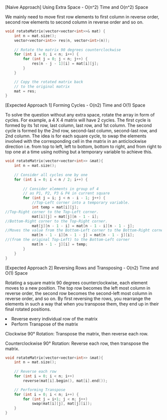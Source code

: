 <p>[Naive Approach] Using Extra Space - O(n^2) Time and O(n^2) Space

We mainly need to move first row elements to first column in reverse order, second row elements to second column in reverse order and so on.</p>

```cpp
void rotateMatrix(vector<vector<int>>& mat) {
    int n = mat.size();
    vector<vector<int>> res(n, vector<int>(n));
  
    // Rotate the matrix 90 degrees counterclockwise
    for (int i = 0; i < n; i++) {
        for (int j = 0; j < n; j++) {
            res[n - j - 1][i] = mat[i][j];
        }
    }

    // Copy the rotated matrix back
    // to the original matrix
    mat = res;
}
```

<p>[Expected Approach 1] Forming Cycles - O(n2) Time and O(1) Space

To solve the question without any extra space, rotate the array in form of cycles. For example, a 4 X 4 matrix will have 2 cycles. The first cycle is formed by its 1st row, last column, last row, and 1st column. The second cycle is formed by the 2nd row, second-last column, second-last row, and 2nd column. The idea is for each square cycle, to swap the elements involved with the corresponding cell in the matrix in an anticlockwise direction i.e. from top to left, left to bottom, bottom to right, and from right to top one at a time using nothing but a temporary variable to achieve this.</p>

```cpp
void rotateMatrix(vector<vector<int>> &mat){
  	int n = mat.size();
  
    // Consider all cycles one by one
    for (int i = 0; i < n / 2; i++) {
      
        // Consider elements in group of 4 
        // as P1, P2, P3 & P4 in current square
        for (int j = i; j < n - i - 1; j++) {
          	//Top-Left corner into a temporary variable.
            int temp = mat[i][j];
//Top-Right corner to the Top-Left corner.
            mat[i][j] = mat[j][n - 1 - i];
//Bottom-Right corner to the Top-Right corner.
            mat[j][n - 1 - i] = mat[n - 1 - i][n - 1 - j];
//Moves the value from the Bottom-Left corner to the Bottom-Right corner.
            mat[n - 1 - i][n - 1 - j] = mat[n - 1 - j][i];
//(from the original Top-Left) to the Bottom-Left corner
            mat[n - 1 - j][i] = temp;
        }
    }
}
```

<p>[Expected Approach 2] Reversing Rows and Transposing - O(n2) Time and O(1) Space
    
Rotating a square matrix 90 degrees counterclockwise, each element moves to a new position. The top row becomes the left most column in reverse order, the second row becomes the second-left most column in reverse order, and so on. By first reversing the rows, you rearrange the elements in such a way that when you transpose them, they end up in their final rotated positions.

<li>Reverse every individual row of the matrix</li>
<li>Perform Transpose of the matrix</li>


Clockwise 90° Rotation: Transpose the matrix, then reverse each row.

Counterclockwise 90° Rotation: Reverse each row, then transpose the matrix.</p>

```cpp
void rotateMatrix(vector<vector<int>> &mat){ 
  	int n = mat.size();
  	
  	// Reverse each row
    for (int i = 0; i < n; i++)
        reverse(mat[i].begin(), mat[i].end());

    // Performing Transpose
    for (int i = 0; i < n; i++) {
        for (int j = i+1; j < n; j++)
            swap(mat[i][j], mat[j][i]);
    }
}
